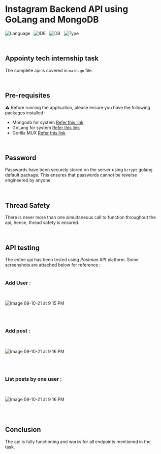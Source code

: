 # Instagram Backend API using GoLang and MongoDB

![Language](https://img.shields.io/badge/Language-GO-blue.svg?style=for-the-badge&logo=appveyor)&nbsp;&nbsp;
![IDE](https://img.shields.io/badge/IDE-VSCode-purple.svg?style=for-the-badge&logo=appveyor)&nbsp;&nbsp;
![DB](https://img.shields.io/badge/DB-MongoDB-green.svg?style=for-the-badge&logo=appveyor)&nbsp;&nbsp;
![Type](https://img.shields.io/badge/Type-RestfulAPI-red.svg?style=for-the-badge&logo=appveyor)&nbsp;&nbsp;

<br>

## Appointy tech internship task

The complete api is covered in `main.go` file.

<br>

## Pre-requisites
⚠️ Before running the application, please ensure you have the following packages installed :
* Mongodb for system [Refer this link](https://docs.mongodb.com/manual/installation/)
* GoLang for system [Refer this link](https://golang.org/doc/install)
* Gorilla MUX [Refer this link](https://github.com/gorilla/mux)

<br>

## Password
Passwords have been securely stored on the server using `bcrypt` golang default package. This ensures that passwords cannot be reverse engineered by anyone.

<br>

## Thread Safety
There is never more than one simultaneous call to function throughout the api, hence, thread safety is ensured.

<br>

## API testing
The entire api has been tested using *Postman* API platform. Some screenshots are attached below for reference :<br>
<br>

### Add User :
<br>

![Image 09-10-21 at 9 15 PM](https://user-images.githubusercontent.com/30381993/136665838-b9ff3388-bf6d-4c1b-a4db-a7ef468fd2ec.jpg)

<br>
<br>

### Add post :
<br>

![Image 09-10-21 at 9 16 PM](https://user-images.githubusercontent.com/30381993/136665853-434bd2ba-8fd6-4c71-afc0-b31b429cbc31.jpg)

<br>
<br>

### List posts by one user :
<br>

![Image 09-10-21 at 9 16 PM](https://user-images.githubusercontent.com/30381993/136665899-52f62963-086a-40ab-a1d3-a74ce444dc72.jpg)


<br>
<br>

## Conclusion
The api is fully functioning and works for all endpoints mentioned in the task.
